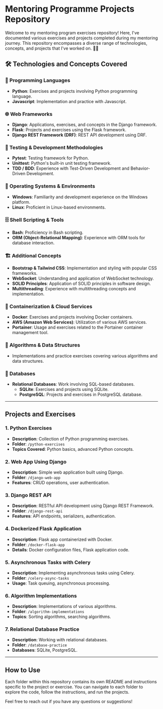 # Mentoring Programme Projects Repository

Welcome to my mentoring program exercises repository! Here, I've documented various exercises and projects completed during my mentoring journey. This repository encompasses a diverse range of technologies, concepts, and projects that I've worked on. 🚀🚀

## 🛠️ Technologies and Concepts Covered 

### 🐍 Programming Languages
- **Python**: Exercises and projects involving Python programming language. 
- **Javascript**: Implementation and practice with Javascript. 

### 🌐 Web Frameworks
- **Django**: Applications, exercises, and concepts in the Django framework. 
- **Flask**: Projects and exercises using the Flask framework. 
- **Django REST Framework (DRF)**: REST API development using DRF. 

### 🧪 Testing & Development Methodologies
- **Pytest**: Testing framework for Python. 
- **Unittest**: Python's built-in unit testing framework.
- **TDD / BDD**: Experience with Test-Driven Development and Behavior-Driven Development.

### 🐧 Operating Systems & Environments 
- **Windows**: Familiarity and development experience on the Windows platform.
- **Linux**: Proficient in Linux-based environments. 

### 🗄️ Shell Scripting & Tools 
- **Bash**: Proficiency in Bash scripting. 
- **ORM (Object-Relational Mapping)**: Experience with ORM tools for database interaction. 

### 🏗️ Additional Concepts
- **Bootstrap & Tailwind CSS**: Implementation and styling with popular CSS frameworks. 
- **WebSocket**: Understanding and application of WebSocket technology. 
- **SOLID Principles**: Application of SOLID principles in software design. 
- **Multithreading**: Experience with multithreading concepts and implementation. 

### 🐳 Containerization & Cloud Services 
- **Docker**: Exercises and projects involving Docker containers. 
- **AWS (Amazon Web Services)**: Utilization of various AWS services. 
- **Portainer**: Usage and exercises related to the Portainer container management tool. 

### 🧩 Algorithms & Data Structures 
- Implementations and practice exercises covering various algorithms and data structures. 

### 🐘 Databases 
- **Relational Databases**: Work involving SQL-based databases.
    - **SQLite**: Exercises and projects using SQLite. 
    - **PostgreSQL**: Projects and exercises in PostgreSQL database. 

---

## Projects and Exercises

### 1. Python Exercises
- **Description**: Collection of Python programming exercises.
- **Folder**: `/python-exercises`
- **Topics Covered**: Python basics, advanced Python concepts.

### 2. Web App Using Django
- **Description**: Simple web application built using Django.
- **Folder**: `/django-web-app`
- **Features**: CRUD operations, user authentication.

### 3. Django REST API
- **Description**: RESTful API development using Django REST Framework.
- **Folder**: `/django-rest-api`
- **Features**: API endpoints, serializers, authentication.

### 4. Dockerized Flask Application
- **Description**: Flask app containerized with Docker.
- **Folder**: `/docker-flask-app`
- **Details**: Docker configuration files, Flask application code.

### 5. Asynchronous Tasks with Celery
- **Description**: Implementing asynchronous tasks using Celery.
- **Folder**: `/celery-async-tasks`
- **Usage**: Task queuing, asynchronous processing.

### 6. Algorithm Implementations
- **Description**: Implementations of various algorithms.
- **Folder**: `/algorithm-implementations`
- **Topics**: Sorting algorithms, searching algorithms.

### 7. Relational Database Practice
- **Description**: Working with relational databases.
- **Folder**: `/database-practice`
- **Databases**: SQLite, PostgreSQL.

---

## How to Use

Each folder within this repository contains its own README and instructions specific to the project or exercise. You can navigate to each folder to explore the code, follow the instructions, and run the projects.

Feel free to reach out if you have any questions or suggestions!
